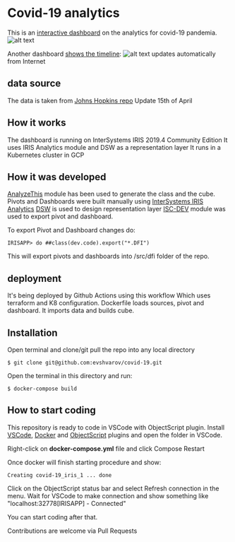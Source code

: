 # Covid-19 analytics
This is an [interactive dashboard](http://35.241.213.177:52773/dsw/index.html#!/d/Covid19/Countries.dashboard?ns=IRISAPP) on the analytics for covid-19 pandemia.
![alt text](https://openexchange.intersystems.com/mp/img/packages/512/screenshots/m5qo04fsyhieyjzmgkmjzborr8.png "Dashboard1")

Another dashboard [shows the timeline](http://35.241.213.177:52773/dsw/index.html#!/d/Covid19/Daily.dashboard?ns=IRISAPP):
![alt text](https://openexchange.intersystems.com/mp/img/packages/554/screenshots/tmpg10c7abe4bfzubrq8jserue4.png "Dashboard2")
updates automatically from Internet


## data source
The data is taken from [Johns Hopkins repo](https://github.com/CSSEGISandData/COVID-19)
Update 15th of April

## How it works
The dashboard is running on InterSystems IRIS 2019.4 Community Edition
It uses IRIS Analytics module and DSW as a representation layer
It runs in a Kubernetes cluster in GCP

## How it was developed
[AnalyzeThis](https://openexchange.intersystems.com/package/AnalyzeThis) module has been used to generate the class and the cube.
Pivots and Dashboards were built manually using [InterSystems IRIS Analytics](https://docs.intersystems.com/irislatest/csp/docbook/Doc.View.cls?KEY=D2GS)
[DSW](https://openexchange.intersystems.com/package/DeepSeeWeb) is used to design representation layer
[ISC-DEV](https://openexchange.intersystems.com/package/ISC-DEV) module was used to export pivot and dashboard.

To export Pivot and Dashboard changes do:
```
IRISAPP> do ##class(dev.code).export("*.DFI")
```
This will export pivots and dashboards into /src/dfi folder of the repo.

## deployment
It's being deployed by Github Actions using this workflow
Which uses terraform and K8 configuration.
Dockerfile loads sources, pivot and dashboard. It imports data and builds cube.

## Installation 

Open terminal and clone/git pull the repo into any local directory

```
$ git clone git@github.com:evshvarov/covid-19.git
```

Open the terminal in this directory and run:

```
$ docker-compose build
```


## How to start coding
This repository is ready to code in VSCode with ObjectScript plugin.
Install [VSCode](https://code.visualstudio.com/), [Docker](https://marketplace.visualstudio.com/items?itemName=ms-azuretools.vscode-docker) and [ObjectScript](https://marketplace.visualstudio.com/items?itemName=daimor.vscode-objectscript) plugins and open the folder in VSCode.

Right-click on **docker-compose.yml** file and click Compose Restart

Once docker will finish starting procedure and show:

```
Creating covid-19_iris_1 ... done
```

Click on the ObjectScript status bar and select Refresh connection in the menu.
Wait for VSCode to make connection and show something like "localhost:32778[IRISAPP] - Connected"

You can start coding after that. 

Contributions are welcome via Pull Requests

